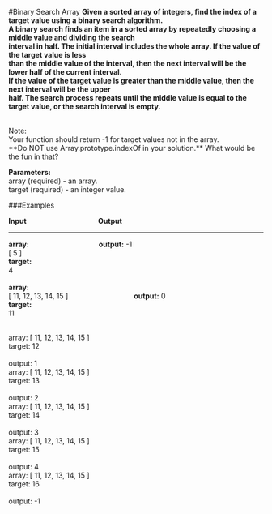 #Binary Search Array
**Given a sorted array of integers, find the index of a target value using a binary search algorithm.
<br />
A binary search finds an item in a sorted array by repeatedly choosing a middle value and dividing the search 
<br />
interval in half. The initial interval includes the whole array. If the value of the target value is less 
<br />
than the middle value of the interval, then the next interval will be the lower half of the current interval.
<br />
 If the value of the target value is greater than the middle value, then the next interval will be the upper
<br />
  half. The search process repeats until the middle value is equal to the target value, or the search interval is empty.**

<br />
Note:
<br />
Your function should return -1 for target values not in the array. 
<br />
**Do NOT use Array.prototype.indexOf in your solution.** What would be the fun in that?
<br />



**Parameters:**
<br />
array (required) - an array.
<br />
target (required) - an integer value.
<br />

###Examples

**Input**&nbsp;&nbsp;&nbsp;&nbsp;&nbsp;&nbsp;&nbsp;&nbsp;&nbsp;&nbsp;&nbsp;&nbsp;&nbsp;&nbsp;&nbsp;&nbsp;&nbsp;&nbsp;&nbsp;&nbsp;&nbsp;&nbsp;&nbsp;&nbsp;&nbsp;&nbsp;&nbsp;&nbsp;&nbsp;&nbsp;&nbsp;&nbsp;&nbsp;&nbsp;&nbsp;&nbsp;**Output**
________
**array:** &nbsp;&nbsp;&nbsp;&nbsp;&nbsp;&nbsp;&nbsp;&nbsp;&nbsp;&nbsp;&nbsp;&nbsp;&nbsp;&nbsp;&nbsp;&nbsp;&nbsp;&nbsp;&nbsp;&nbsp;&nbsp;&nbsp;&nbsp;&nbsp;&nbsp;&nbsp;&nbsp;&nbsp;&nbsp;&nbsp;&nbsp;&nbsp;&nbsp;
**output:**
-1
<br />
[ 5 ]
<br />
**target:**
<br />
4	
<br />
**array:**
<br />
[ 11, 12, 13, 14, 15 ]&nbsp;&nbsp;&nbsp;&nbsp;&nbsp;&nbsp;&nbsp;&nbsp;&nbsp;&nbsp;&nbsp;&nbsp;&nbsp;&nbsp;&nbsp;&nbsp;&nbsp;&nbsp;&nbsp;&nbsp;&nbsp;&nbsp;&nbsp;&nbsp;&nbsp;&nbsp;&nbsp;&nbsp;&nbsp;&nbsp;&nbsp;&nbsp;&nbsp;**output:**
0
<br />
**target:**
<br />
11	
<br />

array:
[ 11, 12, 13, 14, 15 ]
<br />
target:
12	
<br />
output:
1
<br />
array:
[ 11, 12, 13, 14, 15 ]
<br />
target:
13	
<br />
output:
2
<br />
array:
[ 11, 12, 13, 14, 15 ]
<br />
target:
14	
<br />
output:
3
<br />
array:
[ 11, 12, 13, 14, 15 ]
<br />
target:
15	
<br />
output:
4
<br />
array:
[ 11, 12, 13, 14, 15 ]
<br />
target:
16	
<br />
output:
-1
